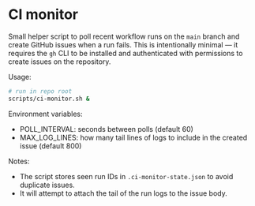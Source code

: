 CI monitor
==========

Small helper script to poll recent workflow runs on the `main` branch and
create GitHub issues when a run fails. This is intentionally minimal — it
requires the `gh` CLI to be installed and authenticated with permissions to
create issues on the repository.

Usage:

```bash
# run in repo root
scripts/ci-monitor.sh &
```

Environment variables:
- POLL_INTERVAL: seconds between polls (default 60)
- MAX_LOG_LINES: how many tail lines of logs to include in the created issue (default 800)

Notes:
- The script stores seen run IDs in `.ci-monitor-state.json` to avoid duplicate issues.
- It will attempt to attach the tail of the run logs to the issue body.
